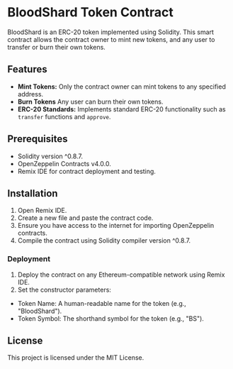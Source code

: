 
# BloodShard Token Contract

BloodShard is an ERC-20 token implemented using Solidity. This smart contract allows the contract owner to mint new tokens, and any user to transfer or burn their own tokens.

## Features

- **Mint Tokens:** Only the contract owner can mint tokens to any specified address.
- **Burn Tokens** Any user can burn their own tokens.
- **ERC-20 Standards:** Implements standard ERC-20 functionality such as `transfer` functions and `approve`.
  
## Prerequisites

- Solidity version ^0.8.7.
- OpenZeppelin Contracts v4.0.0.
- Remix IDE for contract deployment and testing.

## Installation

1. Open Remix IDE.
2. Create a new file and paste the contract code.
4. Ensure you have access to the internet for importing OpenZeppelin contracts.
5. Compile the contract using Solidity compiler version ^0.8.7.

### Deployment

1. Deploy the contract on any Ethereum-compatible network using Remix IDE.
2. Set the constructor parameters:
  - Token Name: A human-readable name for the token (e.g., "BloodShard").
  - Token Symbol: The shorthand symbol for the token (e.g., "BS").

## License
This project is licensed under the MIT License.
